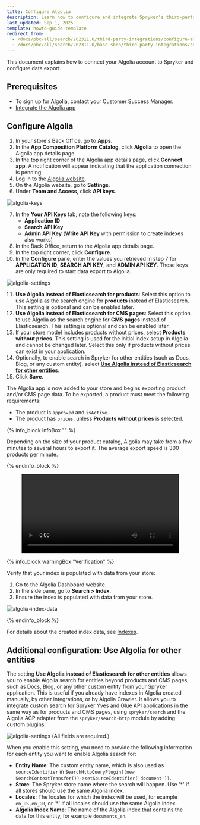 ```yaml
---
title: Configure Algolia
description: Learn how to configure and integrate Spryker's third-party Algolia into your Spryker-based projects.
last_updated: Sep 1, 2025
template: howto-guide-template
redirect_from:
  - /docs/pbc/all/search/202311.0/third-party-integrations/configure-algolia.html
  - /docs/pbc/all/search/202311.0/base-shop/third-party-integrations/configure-algolia.html
---
```


This document explains how to connect your Algolia account to Spryker and configure data export.

## Prerequisites

- To sign up for Algolia, contact your Customer Success Manager.
- [Integrate the Algolia app](/docs/pbc/all/search/latest/base-shop/third-party-integrations/algolia/integrate-algolia.html)

## Configure Algolia

1. In your store's Back Office, go to **Apps**.
2. In the **App Composition Platform Catalog**, click **Algolia** to open the Algolia app details page.
3. In the top right corner of the Algolia app details page, click **Connect app**. A notification will appear indicating that the application connection is pending.
4. Log in to the [Algolia website](https://www.algolia.com).
5. On the Algolia website, go to **Settings**.
6. Under **Team and Access**, click **API keys**.

![algolia-keys](https://spryker.s3.eu-central-1.amazonaws.com/docs/pbc/all/search/algolia/integrate-algolia/algolia-keys.png)

7. In the **Your API Keys** tab, note the following keys:
    - **Application ID**
    - **Search API Key**
    - **Admin API Key** (**Write API Key** with permission to create indexes also works)
8. In the Back Office, return to the Algolia app details page.
9. In the top right corner, click **Configure**.
10. In the **Configure** pane, enter the values you retrieved in step 7 for **APPLICATION ID**, **SEARCH API KEY**, and **ADMIN API KEY**. These keys are only required to start data export to Algolia.

![algolia-settings](https://spryker.s3.eu-central-1.amazonaws.com/docs/pbc/all/search/algolia/integrate-algolia/algolia-settings.png)


11. **Use Algolia instead of Elasticsearch for products**: Select this option to use Algolia as the search engine for **products** instead of Elasticsearch. This setting is optional and can be enabled later.
12. **Use Algolia instead of Elasticsearch for CMS pages**: Select this option to use Algolia as the search engine for **CMS pages** instead of Elasticsearch. This setting is optional and can be enabled later.
13. If your store model includes products without prices, select **Products without prices**. This setting is used for the initial index setup in Algolia and cannot be changed later. Select this only if products without prices can exist in your application.
14. Optionally, to enable search in Spryker for other entities (such as Docs, Blog, or any custom entity), select [**Use Algolia instead of Elasticsearch for other entities**](#additional-configuration-use-algolia-for-other-entities).
15. Click **Save**.

The Algolia app is now added to your store and begins exporting product and/or CMS page data.
To be exported, a product must meet the following requirements:

- The product is `approved` and `isActive`.
- The product has `prices`, unless **Products without prices** is selected.

{% info_block infoBox "" %}

Depending on the size of your product catalog, Algolia may take from a few minutes to several hours to export it.
The average export speed is 300 products per minute.

{% endinfo_block %}

<figure class="video_container">
    <video width="100%" height="auto" controls>
    <source src="https://spryker.s3.eu-central-1.amazonaws.com/docs/pbc/all/search/algolia/integrate-algolia/algolia-integration.mp4" type="video/mp4">
  </video>
</figure>

{% info_block warningBox "Verification" %}

Verify that your index is populated with data from your store:
1. Go to the Algolia Dashboard website.
2. In the side pane, go to **Search&nbsp;<span aria-label="and then">></span> Index**.
3. Ensure the index is populated with data from your store.

![algolia-index-data](https://spryker.s3.eu-central-1.amazonaws.com/docs/pbc/all/search/algolia/integrate-algolia/algolia-index-data.png)

{% endinfo_block %}

For details about the created index data, see [Indexes](/docs/pbc/all/search/latest/base-shop/third-party-integrations/algolia/algolia.html#indexes).

## Additional configuration: Use Algolia for other entities

The setting **Use Algolia instead of Elasticsearch for other entities** allows you to enable Algolia search for entities beyond products and CMS pages, such as Docs, Blog, or any other custom entity from your Spryker application.
This is useful if you already have indexes in Algolia created manually, by other integrations, or by Algolia Crawler.
It allows you to integrate custom search for Spryker Yves and Glue API applications in the same way as for products and CMS pages,
using `spryker/search` and the Algolia ACP adapter from the `spryker/search-http` module by adding custom plugins.

![algolia-settings](https://spryker.s3.eu-central-1.amazonaws.com/docs/pbc/all/search/algolia/integrate-algolia/algolia-settings-entity-mapping.png)
(All fields are required.)

When you enable this setting, you need to provide the following information for each entity you want to enable Algolia search for:

- **Entity Name**: The custom entity name, which is also used as `sourceIdentifier` in `SearchHttpQueryPlugin((new SearchContextTransfer())->setSourceIdentifier('document'))`.
- **Store**: The Spryker store name where the search will happen. Use '*' if all stores should use the same Algolia index.
- **Locales**: The locales for which the index will be used, for example `en_US,en_GB`, or '*' if all locales should use the same Algolia index.
- **Algolia Index Name**: The name of the Algolia index that contains the data for this entity, for example `documents_en`.
